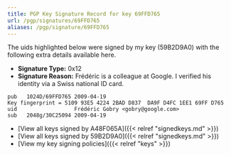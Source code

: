 ```yaml
---
title: PGP Key Signature Record for key 69FFD765
url: /pgp/signatures/69FFD765
aliases: /pgp/signature/69FFD765
---
```



The uids highlighted below were signed by my key (59B2D9A0) with
 the following extra details available
here.

 * **Signature Type:** 0x12
 * **Signature Reason:** Frédéric is a colleague at Google. I verified his identity via a Swiss national ID card.

```text {hl_lines=[3]}
pub   1024D/69FFD765 2009-04-19
Key fingerprint = 5109 93E5 4224 2BAD D837  DA9F D4FC 1EE1 69FF D765
uid                  Frédéric Gobry <gobry@google.com>
sub   2048g/30C25094 2009-04-19
```

  * [View all keys signed by A48F065A]({{< relref "signedkeys.md" >}})
  * [View all keys signed by 59B2D9A0]({{< relref "signedkeys.md" >}})
  * [View my key signing policies]({{< relref "keys" >}})